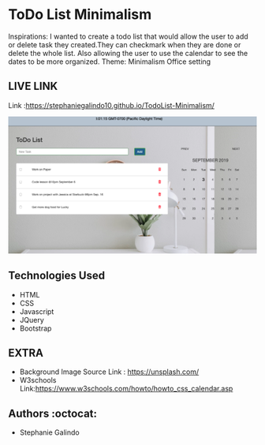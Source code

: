 # ToDo List Minimalism

Inspirations: I wanted to create a todo list that would allow the user to add or delete task they created.They can checkmark when they are done or delete the whole list. Also allowing the user to use the calendar to see the dates to be more organized.
Theme:  Minimalism Office setting

## LIVE LINK 
Link :https://stephaniegalindo10.github.io/TodoList-Minimalism/

![To DO List Website](https://github.com/StephanieGalindo10/TodoList/blob/master/media/todolist.png)



## Technologies Used 
* HTML
* CSS
* Javascript
* JQuery
* Bootstrap



## EXTRA
* Background Image Source  Link : https://unsplash.com/
* W3schools Link:https://www.w3schools.com/howto/howto_css_calendar.asp


## Authors :octocat:
* Stephanie Galindo 
